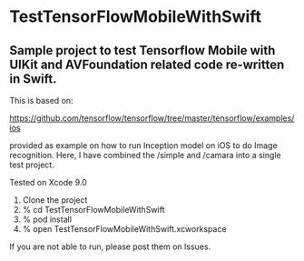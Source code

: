 # TestTensorFlowMobileWithSwift

## Sample project to test Tensorflow Mobile with UIKit and AVFoundation related code re-written in Swift.

This is based on:

   https://github.com/tensorflow/tensorflow/tree/master/tensorflow/examples/ios
   
provided as example on how to run Inception model on iOS to do Image recognition. Here, I have combined the /simple and /camara into a single test project.

Tested on Xcode 9.0 

1) Clone the project
2) % cd TestTensorFlowMobileWithSwift
3) % pod install
4) % open TestTensorFlowMobileWithSwift.xcworkspace

If you are not able to run, please post them on Issues.
